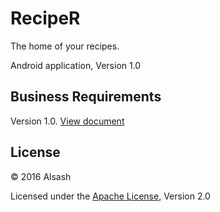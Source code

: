 # RecipeR

The home of your recipes. 

Android application, Version 1.0

## Business Requirements
Version 1.0. [View document](/../../blob/master/BR.md#business-requirements)

## License

© 2016 Alsash

Licensed under the [Apache License](/../../blob/master/LICENSE), Version 2.0
